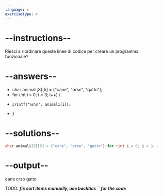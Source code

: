 ```yaml
---
language: c
exerciseType: 4
---
```


# --instructions--

Riesci a riordinare queste linee di codice per creare un programma funzionale?

# --answers--

- char animali[3][5] = {"cane", "orso", "gatto"};
- for (int i = 0; i < 3; i++) {
-     printf("%s\n", animali[i]);
- }

# --solutions--

```c
char animali[3][5] = {"cane", "orso", "gatto"};for (int i = 0; i < 3; i++) {    printf("%s\n", animali[i]);}
```

# --output--

cane
orso
gatto

TODO: ___fix sort items manually, use backtics `` for the code___
